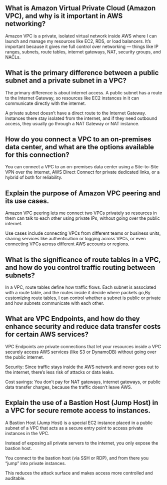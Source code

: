 ##  What is Amazon Virtual Private Cloud (Amazon VPC), and why is it important in AWS networking?
Amazon VPC is a private, isolated virtual network inside AWS where I can launch and manage my resources like EC2, RDS, or load balancers. It’s important because it gives me full control over networking — things like IP ranges, subnets, route tables, internet gateways, NAT, security groups, and NACLs.

##  What is the primary difference between a public subnet and a private subnet in a VPC?
The primary difference is about internet access. A public subnet has a route to the Internet Gateway, so resources like EC2 instances in it can communicate directly with the internet.

A private subnet doesn’t have a direct route to the Internet Gateway. Instances there stay isolated from the internet, and if they need outbound access, they usually go through a NAT Gateway or NAT instance.

##  How do you connect a VPC to an on-premises data center, and what are the options available for this connection?
You can connect a VPC to an on-premises data center using a Site-to-Site VPN over the internet, AWS Direct Connect for private dedicated links, or a hybrid of both for reliability.

##  Explain the purpose of Amazon VPC peering and its use cases.
Amazon VPC peering lets me connect two VPCs privately so resources in them can talk to each other using private IPs, without going over the public internet.

Use cases include connecting VPCs from different teams or business units, sharing services like authentication or logging across VPCs, or even connecting VPCs across different AWS accounts or regions.

##  What is the significance of route tables in a VPC, and how do you control traffic routing between subnets?
In a VPC, route tables define how traffic flows. Each subnet is associated with a route table, and the routes inside it decide where packets go,By customizing route tables, I can control whether a subnet is public or private and how subnets communicate with each other.

##  What are VPC Endpoints, and how do they enhance security and reduce data transfer costs for certain AWS services?
VPC Endpoints are private connections that let your resources inside a VPC securely access AWS services (like S3 or DynamoDB) without going over the public internet.

Security: Since traffic stays inside the AWS network and never goes out to the internet, there’s less risk of attacks or data leaks.

Cost savings: You don’t pay for NAT gateways, internet gateways, or public data transfer charges, because the traffic doesn’t leave AWS.

##  Explain the use of a Bastion Host (Jump Host) in a VPC for secure remote access to instances.
A Bastion Host (Jump Host) is a special EC2 instance placed in a public subnet of a VPC that acts as a secure entry point to access private instances in the VPC.

Instead of exposing all private servers to the internet, you only expose the bastion host.

You connect to the bastion host (via SSH or RDP), and from there you “jump” into private instances.

This reduces the attack surface and makes access more controlled and auditable.
